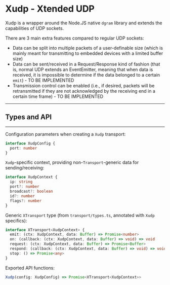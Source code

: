 # Xudp - Xtended UDP
Xudp is a wrapper around the Node.JS native `dgram` library and extends the capabilities of UDP sockets.

There are 3 main extra features compared to regular UDP sockets:
- Data can be split into multiple packets of a user-definable size (which is mainly meant for transmitting to embedded devices with a limited buffer size)
- Data can be sent/received in a Request/Response kind of fashion (that is, normal UDP extends an EventEmitter, meaning that when data is received, it is impossible to determine if the data belonged to a certain `emit`) - TO BE IMPLEMENTED
- Transmission control can be enabled (i.e., if desired, packets will be retransmitted if they are not acknowledged by the receiving end in a certain time frame) - TO BE IMPLEMENTED

---
## Types and API
---
Configuration parameters when creating a `Xudp` transport:
```ts
interface XudpConfig {
  port: number
}
```

`Xudp`-specific context, providing non-`Transport`-generic data for sending/receiving:
```ts
interface XudpContext {
  ip: string
  port?: number
  broadcast?: boolean
  id?: number
  flags?: number
}
```

Generic `XTransport` type (from `transport/types.ts`, annotated with `Xudp` specifics):
```ts
interface XTransport<XudpContext> {
  emit: (ctx: XudpContext, data: Buffer) => Promise<number>
  on: (callback: (ctx: XudpContext, data: Buffer) => void) => void
  request: (ctx: XudpContext, data: Buffer) => Promise<Buffer>
  respond: (callback: (ctx: XudpContext, data: Buffer) => void) => void
  stop: () => Promise<any>
}
```

Exported API functions:
```ts
Xudp(config: XudpConfig) => Promise<XTransport<XudpContext>>
```
